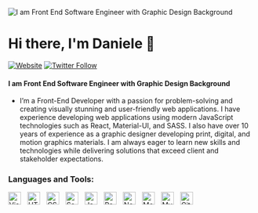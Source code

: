 
![I am Front End Software Engineer with Graphic Design Background](https://media.licdn.com/dms/image/D4D16AQH9lMK0nUStGw/profile-displaybackgroundimage-shrink_350_1400/0/1679002656592?e=1684972800&v=beta&t=h5LAEY_A83yqONW3fFRVtyILju4wUZO3Nn-_kUtjBws)
# Hi there, I'm Daniele 👋 

[![Website](https://img.shields.io/website?label=dlongo.dev&style=for-the-badge&url=https%3A%2F%2Fdlongo.dev)](https://dlongo.dev)
[![Twitter Follow](https://img.shields.io/twitter/follow/DLongoDev?color=1DA1F2&logo=twitter&style=for-the-badge)](https://twitter.com/intent/follow?original_referer=https%3A%2F%2Fgithub.com%2Fdlongodev&screen_name=dlongodev)


#### I am Front End Software Engineer with Graphic Design Background
* I’m a Front-End Developer with a passion for problem-solving and creating visually stunning and user-friendly web applications. I have experience developing web applications using modern JavaScript technologies such as React, Material-UI, and SASS. I also have over 10 years of experience as a graphic designer developing print, digital, and motion graphics materials. I am always eager to learn new skills and technologies while delivering solutions that exceed client and stakeholder expectations.




### Languages and Tools:

<img align="left" alt="Visual Studio Code" width="26px" src="https://cdn.jsdelivr.net/gh/devicons/devicon/icons/vscode/vscode-original.svg" style="padding-right:10px;" />
<img align="left" alt="HTML5" width="26px" src="https://cdn.jsdelivr.net/gh/devicons/devicon/icons/html5/html5-original.svg" style="padding-right:10px;" />
<img align="left" alt="CSS3" width="26px" src="https://cdn.jsdelivr.net/gh/devicons/devicon/icons/css3/css3-original.svg" style="padding-right:10px;" />
<img align="left" alt="Sass" width="26px" src="https://cdn.jsdelivr.net/gh/devicons/devicon/icons/sass/sass-original.svg" style="padding-right:10px;" />
<img align="left" alt="JavaScript" width="26px" src="https://cdn.jsdelivr.net/gh/devicons/devicon/icons/javascript/javascript-original.svg" style="padding-right:10px;" />
<img align="left" alt="React" width="26px" src="https://cdn.jsdelivr.net/gh/devicons/devicon/icons/react/react-original.svg" style="padding-right:10px;" />
<img align="left" alt="Node.js" width="26px" src="https://cdn.jsdelivr.net/gh/devicons/devicon/icons/nodejs/nodejs-original.svg" style="padding-right:10px;" />
<img align="left" alt="MongoDB" width="26px" src="https://cdn.jsdelivr.net/gh/devicons/devicon/icons/mongodb/mongodb-original.svg" style="padding-right:10px;" />
<img align="left" alt="MySQL" width="26px" src="https://cdn.jsdelivr.net/gh/devicons/devicon/icons/mysql/mysql-original.svg" style="padding-right:10px;" />
<img align="left" alt="Git" width="26px" src="https://cdn.jsdelivr.net/gh/devicons/devicon/icons/git/git-original.svg" style="padding-right:10px;" />

<br />
<br />
